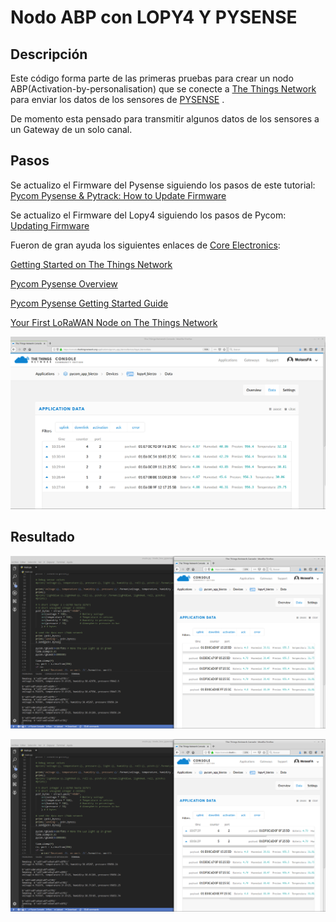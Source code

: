 # Nodo ABP con LOPY4 Y PYSENSE

## Descripción 

Este código forma parte de las primeras pruebas para crear un nodo ABP(Activation-by-personalisation) que se conecte a [The Things Network](https://www.thethingsnetwork.org/) para enviar los datos de los sensores de [PYSENSE](https://pycom.io/product/pysense/) .

De momento esta pensado para transmitir algunos datos de los sensores a un Gateway de un solo canal. 

## Pasos

Se actualizo el Firmware del Pysense siguiendo los pasos de este tutorial: [Pycom Pysense & Pytrack: How to Update Firmware](https://core-electronics.com.au/tutorials/pycom-pysense-pytrack-firmware-update.html)

Se actualizo el Firmware del Lopy4 siguiendo los pasos de Pycom: [Updating Firmware](https://docs.pycom.io/gettingstarted/installation/firmwaretool.html)

Fueron de gran ayuda los siguientes enlaces de [Core Electronics](https://core-electronics.com.au/): 

[Getting Started on The Things Network](https://core-electronics.com.au/tutorials/getting-started-on-the-things-network-tutorial.html)

[Pycom Pysense Overview](https://core-electronics.com.au/tutorials/pycom-pysense-overview.html)

[Pycom Pysense Getting Started Guide](https://core-electronics.com.au/tutorials/pycom-pysense-getting-started.html)

[Your First LoRaWAN Node on The Things Network](https://core-electronics.com.au/tutorials/your-first-lorawan-node-on-the-things-network.html)

![resultado_0](https://raw.githubusercontent.com/makers-bierzo/TTN-Bierzo/master/TTN_Microcontrolador/LoRaWAN/img/ttn_sense3.png)


## Resultado

![resultado_1](https://raw.githubusercontent.com/makers-bierzo/TTN-Bierzo/master/TTN_Microcontrolador/LoRaWAN/img/ttn_sense1.png)

![resultado_2](https://raw.githubusercontent.com/makers-bierzo/TTN-Bierzo/master/TTN_Microcontrolador/LoRaWAN/img/ttn_sense2.png)



